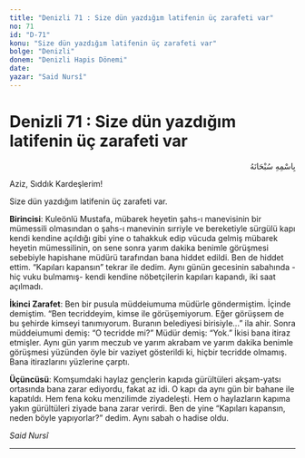 ```yaml
---
title: "Denizli 71 : Size dün yazdığım latifenin üç zarafeti var"
no: 71
id: "D-71"
konu: "Size dün yazdığım latifenin üç zarafeti var"
bolge: "Denizli"
donem: "Denizli Hapis Dönemi"
date: 
yazar: "Said Nursî"
---
```


# Denizli 71 : Size dün yazdığım latifenin üç zarafeti var

<p class="arabic" dir="rtl" title="Meal: “Her türlü noksan sıfatlardan yüce olan Allah’ın adıyla.”">بِاسْمِهِ سُبْحَانَهُ</p>

Aziz, Sıddık Kardeşlerim!

Size dün yazdığım latifenin üç zarafeti var.

**Birincisi**: Kuleönlü Mustafa, mübarek heyetin şahs-ı manevisinin bir mümessili olmasından o şahs-ı manevinin sırriyle ve bereketiyle sürgülü kapı kendi kendine açıldığı gibi yine o tahakkuk edip vücuda gelmiş mübarek heyetin mümessilinin, on sene sonra yarım dakika benimle görüşmesi sebebiyle hapishane müdürü tarafından bana hiddet edildi. Ben de hiddet ettim. “Kapıları kapansın” tekrar ile dedim. Aynı günün gecesinin sabahında -hiç vuku bulmamış- kendi kendine nöbetçilerin kapıları kapandı, iki saat açılmadı.

**İkinci Zarafet**: Ben bir pusula müddeiumuma müdürle göndermiştim. İçinde demiştim. “Ben tecriddeyim, kimse ile görüşemiyorum. Eğer görüşsem de bu şehirde kimseyi tanımıyorum. Buranın belediyesi birisiyle...” ila ahir. Sonra müddeiumumi demiş: “O tecridde mi?” Müdür demiş: “Yok.” İkisi bana itiraz etmişler. Aynı gün yarım meczub ve yarım akrabam ve yarım dakika benimle görüşmesi yüzünden öyle bir vaziyet gösterildi ki, hiçbir tecridde olmamış. Bana itirazlarını yüzlerine çarptı.

**Üçüncüsü**: Komşumdaki haylaz gençlerin kapıda gürültüleri akşam-yatsı ortasında bana zarar ediyordu, fakat az idi. O kapı da aynı gün bir bahane ile kapatıldı. Hem fena koku menzilimde ziyadeleşti. Hem o haylazların kapıma yakın gürültüleri ziyade bana zarar verirdi. Ben de yine “Kapıları kapansın, neden böyle yapıyorlar?” dedim. Aynı sabah o hadise oldu.

*Said Nursî*

***
